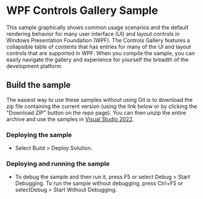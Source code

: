 # WPF Controls Gallery Sample
This sample graphically shows common usage scenarios and the default rendering behavior for many user interface (UI) and layout controls in Windows Presentation Foundation (WPF). The Controls Gallery features a collapsible table of contents that has entries for many of the UI and layout controls that are supported in WPF. When you compile the sample, you can easily navigate the gallery and experience for yourself the breadth of the development platform

## Build the sample
The easiest way to use these samples without using Git is to download the zip file containing the current version (using the link below or by clicking the "Download ZIP" button on the repo page). You can then unzip the entire archive and use the samples in [Visual Studio 2022](https://www.visualstudio.com/wpf-vs).

### Deploying the sample
- Select Build > Deploy Solution. 

### Deploying and running the sample
- To debug the sample and then run it, press F5 or select Debug >  Start Debugging. To run the sample without debugging, press Ctrl+F5 or selectDebug > Start Without Debugging. 

